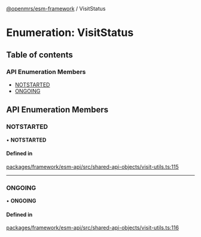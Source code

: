 [@openmrs/esm-framework](../API.md) / VisitStatus

# Enumeration: VisitStatus

## Table of contents

### API Enumeration Members

- [NOTSTARTED](VisitStatus.md#notstarted)
- [ONGOING](VisitStatus.md#ongoing)

## API Enumeration Members

### NOTSTARTED

• **NOTSTARTED**

#### Defined in

[packages/framework/esm-api/src/shared-api-objects/visit-utils.ts:115](https://github.com/openmrs/openmrs-esm-core/blob/main/packages/framework/esm-api/src/shared-api-objects/visit-utils.ts#L115)

___

### ONGOING

• **ONGOING**

#### Defined in

[packages/framework/esm-api/src/shared-api-objects/visit-utils.ts:116](https://github.com/openmrs/openmrs-esm-core/blob/main/packages/framework/esm-api/src/shared-api-objects/visit-utils.ts#L116)
